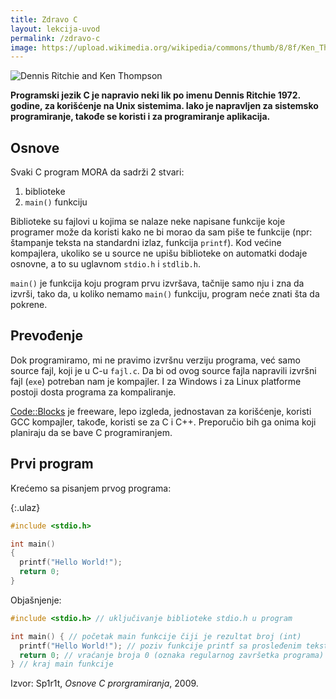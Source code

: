 ```yaml
---
title: Zdravo C
layout: lekcija-uvod
permalink: /zdravo-c
image: https://upload.wikimedia.org/wikipedia/commons/thumb/8/8f/Ken_Thompson_%28sitting%29_and_Dennis_Ritchie_at_PDP-11_%282876612463%29.jpg/959px-Ken_Thompson_%28sitting%29_and_Dennis_Ritchie_at_PDP-11_%282876612463%29.jpg
---
```


![Dennis Ritchie and Ken Thompson]({{page.image}})

**Programski jezik C je napravio neki lik po imenu Dennis Ritchie 1972. godine, za korišćenje na Unix sistemima. Iako je napravljen za sistemsko programiranje, takođe se koristi i za programiranje aplikacija.**

## Osnove

Svaki C program MORA da sadrži 2 stvari:

1. biblioteke
2. `main()` funkciju

Biblioteke su fajlovi u kojima se nalaze neke napisane funkcije koje programer može da koristi kako ne bi morao da sam piše te funkcije (npr: štampanje teksta na standardni izlaz, funkcija `printf`). Kod većine kompajlera, ukoliko se u source ne upišu biblioteke on automatki dodaje osnovne, a to su uglavnom `stdio.h` i `stdlib.h`.

`main()` je funkcija koju program prvu izvršava, tačnije samo nju i zna da izvrši, tako da, u koliko nemamo `main()` funkciju, program neće znati šta da pokrene.

## Prevođenje

Dok programiramo, mi ne pravimo izvršnu verziju programa, već samo source fajl, koji je u C-u `fajl.c`. Da bi od ovog source fajla napravili izvršni fajl (`exe`) potreban nam je kompajler. I za Windows i za Linux platforme postoji dosta programa za kompaliranje.

[Code::Blocks](http://www.codeblocks.org/) je freeware, lepo izgleda, jednostavan za korišćenje, koristi GCC kompajler, takođe, koristi se za C i C++. Preporučio bih ga onima koji planiraju da se bave C programiranjem.

## Prvi program

Krećemo sa pisanjem prvog programa:

{:.ulaz}
```c
#include <stdio.h>

int main()
{
  printf("Hello World!");
  return 0;
}
```

Objašnjenje:

```c
#include <stdio.h> // uključivanje biblioteke stdio.h u program

int main() { // početak main funkcije čiji je rezultat broj (int)
  printf("Hello World!"); // poziv funkcije printf sa prosleđenim tekstom
  return 0; // vraćanje broja 0 (oznaka regularnog završetka programa)
} // kraj main funkcije
```


Izvor: Sp1r1t, *Osnove C prorgramiranja*, 2009.
